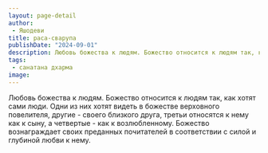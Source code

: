 ```yaml
---
layout: page-detail
author:
 - Яшодеви
title: раса-сварупа
publishDate: "2024-09-01"
description: Любовь божества к людям. Божество относится к людям так, как хотят сами люди. Одни из них хотят видеть в божестве верховного повелителя, другие - своего близкого друга, третьи относятся к нему как к сыну, а четвертые - как к возлюбленному. Божество вознаграждает своих преданных почитателей в соответствии с силой и глубиной любви к нему.
tags:
 - санатана дхарма
image: 
---
```


Любовь божества к людям. Божество относится к людям так, как хотят сами люди. Одни из них хотят видеть в божестве верховного повелителя, другие - своего близкого друга, третьи относятся к нему как к сыну, а четвертые - как к возлюбленному. Божество вознаграждает своих преданных почитателей в соответствии с силой и глубиной любви к нему.

